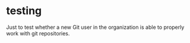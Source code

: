 # testing
Just to test whether a new Git user in the organization is able to properly work with git repositories.
